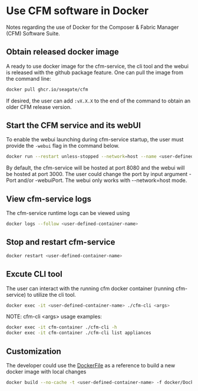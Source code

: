 # Use CFM software in Docker

Notes regarding the use of Docker for the Composer & Fabric Manager (CFM) Software Suite.

## Obtain released docker image

A ready to use docker image for the cfm-service, the cli tool and the webui is released with the github package feature. One can pull the image from the command line:

```bash
docker pull ghcr.io/seagate/cfm
```

If desired, the user can add `:vX.X.X` to the end of the command to obtain an older CFM release version.

## Start the CFM service and its webUI

To enable the webui launching during cfm-service startup, the user must provide the `-webui` flag in the command below.

```bash
docker run --restart unless-stopped --network=host --name <user-defined-container-name> --detach ghcr.io/seagate/cfm -webui -verbosity 4
```

By default, the cfm-service will be hosted at port 8080 and the webui will be hosted at port 3000. The user could change the port by input argument -Port and/or -webuiPort. The webui only works with --network=host mode.

## View cfm-service logs

The cfm-service runtime logs can be viewed using

```bash
docker logs --follow <user-defined-container-name>
```

## Stop and restart cfm-service

```bash
docker restart <user-defined-container-name>
```

## Excute CLI tool

The user can interact with the running cfm docker container (running cfm-service) to utilize the cli tool.

```bash
docker exec -it <user-defined-container-name> ./cfm-cli <args>
```

NOTE: cfm-cli \<args\> usage examples:

```bash
docker exec -it cfm-container ./cfm-cli -h
docker exec -it cfm-container ./cfm-cli list appliances
```

## Customization

The developer could use the [DockerFile](../docker/Dockerfile) as a reference to build a new docker image with local changes

```bash
docker build --no-cache -t <user-defined-container-name> -f docker/Dockerfile .
```
